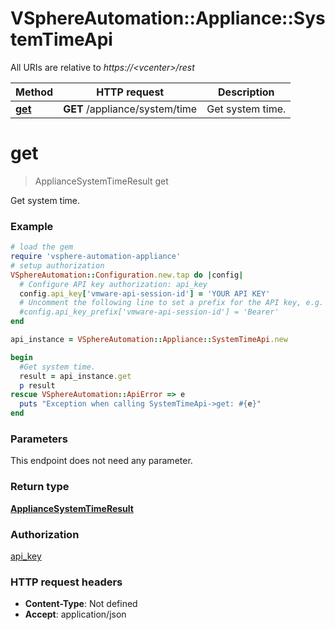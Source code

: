 # VSphereAutomation::Appliance::SystemTimeApi

All URIs are relative to *https://&lt;vcenter&gt;/rest*

Method | HTTP request | Description
------------- | ------------- | -------------
[**get**](SystemTimeApi.md#get) | **GET** /appliance/system/time | Get system time.


# **get**
> ApplianceSystemTimeResult get

Get system time.

### Example
```ruby
# load the gem
require 'vsphere-automation-appliance'
# setup authorization
VSphereAutomation::Configuration.new.tap do |config|
  # Configure API key authorization: api_key
  config.api_key['vmware-api-session-id'] = 'YOUR API KEY'
  # Uncomment the following line to set a prefix for the API key, e.g. 'Bearer' (defaults to nil)
  #config.api_key_prefix['vmware-api-session-id'] = 'Bearer'
end

api_instance = VSphereAutomation::Appliance::SystemTimeApi.new

begin
  #Get system time.
  result = api_instance.get
  p result
rescue VSphereAutomation::ApiError => e
  puts "Exception when calling SystemTimeApi->get: #{e}"
end
```

### Parameters
This endpoint does not need any parameter.

### Return type

[**ApplianceSystemTimeResult**](ApplianceSystemTimeResult.md)

### Authorization

[api_key](../README.md#api_key)

### HTTP request headers

 - **Content-Type**: Not defined
 - **Accept**: application/json




